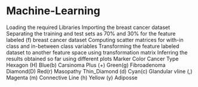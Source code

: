 # Machine-Learning

Loading the required Libraries
Importing the breast cancer dataset
Separating the training and test sets as 70% and 30%  for the feature labeled (f) breast cancer dataset
Computing  scatter matrices for with-in class and in-between class variables
Transforming the feature labeled  dataset to another feature space using transformation matrix
Inferring the results obtained so far using different plots 
Marker              Color              Cancer Type
Hexagon (H)        Blue(b)              Carsinoma
Plus (+)           Green(g)            Fibroadenoma
Diamond(D)         Red(r)              Masopathy
Thin_Diamond (d)   Cyan(c)             Glandular
vline (,)          Magenta (m)         Connective
Line (h)           Yellow (y)          Adiposse

  




 



 
 
 


  

 
 
 
 
  
  
 



  
 
 
  
  


  
  



  


  
 
 
  


  
 
 
  
 


  
  


  
 


